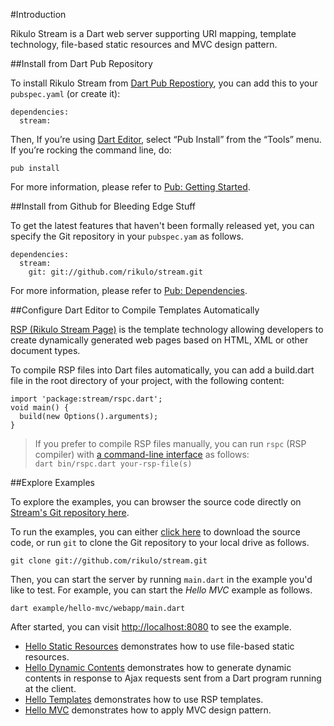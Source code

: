 #Introduction

Rikulo Stream is a Dart web server supporting URI mapping, template technology, file-based static resources and MVC design pattern.

##Install from Dart Pub Repository

To install Rikulo Stream from [Dart Pub Repostiory](http://pub.dartlang.org/packages/rikulo), you can add this to your `pubspec.yaml` (or create it):

    dependencies:
      stream:

Then, If you’re using [Dart Editor](http://www.dartlang.org/docs/editor/), select “Pub Install” from the “Tools” menu. If you’re rocking the command line, do:

    pub install

For more information, please refer to [Pub: Getting Started](http://pub.dartlang.org/doc).

##Install from Github for Bleeding Edge Stuff

To get the latest features that haven't been formally released yet, you can specify the Git repository in your `pubspec.yam` as follows.

    dependencies:
      stream:
        git: git://github.com/rikulo/stream.git

For more information, please refer to [Pub: Dependencies](http://pub.dartlang.org/doc/pubspec.html#dependencies).

##Configure Dart Editor to Compile Templates Automatically

[RSP (Rikulo Stream Page)](../RSP/Fundamentals/RSP_Overview.html) is the template technology allowing developers to create dynamically generated web pages based on HTML, XML or other document types.

To compile RSP files into Dart files automatically, you can add a build.dart file in the root directory of your project, with the following content:

    import 'package:stream/rspc.dart';
    void main() {
      build(new Options().arguments);
    }

> If you prefer to compile RSP files manually, you can run `rspc` (RSP compiler) with [a command-line interface](http://en.wikipedia.org/wiki/Command-line_interface) as follows:  
> `dart bin/rspc.dart your-rsp-file(s)`

##Explore Examples

To explore the examples, you can browser the source code directly on [Stream's Git repository here](https://github.com/rikulo/stream).

To run the examples, you can either [click here](https://github.com/rikulo/stream/zipball/master) to download the source code, or run `git` to clone the Git repository to your local drive as follows.

    git clone git://github.com/rikulo/stream.git

Then, you can start the server by running `main.dart` in the example you'd like to test. For example, you can start the *Hello MVC* example as follows.

    dart example/hello-mvc/webapp/main.dart

After started, you can visit [http://localhost:8080](http://localhost:8080) to see the example.

* [Hello Static Resources](https://github.com/rikulo/stream/tree/master/example/hello-static) demonstrates how to use file-based static resources.
* [Hello Dynamic Contents](https://github.com/rikulo/stream/tree/master/example/hello-dynamic) demonstrates how to generate dynamic contents in response to Ajax requests sent from a Dart program running at the client.
* [Hello Templates](https://github.com/rikulo/stream/tree/master/example/hello-template) demonstrates how to use RSP templates.
* [Hello MVC](https://github.com/rikulo/stream/tree/master/example/hello-mvc) demonstrates how to apply MVC design pattern.
